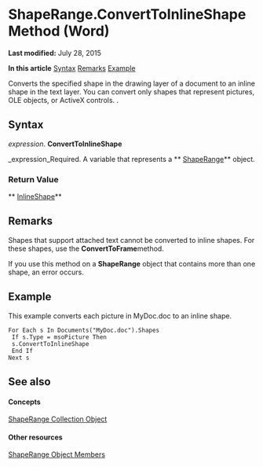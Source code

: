 
# ShapeRange.ConvertToInlineShape Method (Word)

 **Last modified:** July 28, 2015

 **In this article**
 [Syntax](#sectionSection0)
 [Remarks](#sectionSection1)
 [Example](#sectionSection2)


Converts the specified shape in the drawing layer of a document to an inline shape in the text layer. You can convert only shapes that represent pictures, OLE objects, or ActiveX controls. .


## Syntax
<a name="sectionSection0"> </a>

 _expression_. **ConvertToInlineShape**

 _expression_Required. A variable that represents a  ** [ShapeRange](7112acc0-e241-16ef-77bc-101b72d05af0.md)** object.


### Return Value

 ** [InlineShape](a8fd110a-4aa7-c4b9-1559-32022787d955.md)**


## Remarks
<a name="sectionSection1"> </a>

Shapes that support attached text cannot be converted to inline shapes. For these shapes, use the  **ConvertToFrame**method.

If you use this method on a  **ShapeRange** object that contains more than one shape, an error occurs.


## Example
<a name="sectionSection2"> </a>

This example converts each picture in MyDoc.doc to an inline shape.


```
For Each s In Documents("MyDoc.doc").Shapes 
 If s.Type = msoPicture Then 
 s.ConvertToInlineShape 
 End If 
Next s
```


## See also
<a name="sectionSection2"> </a>


#### Concepts


 [ShapeRange Collection Object](7112acc0-e241-16ef-77bc-101b72d05af0.md)
#### Other resources


 [ShapeRange Object Members](eb882d13-d724-26e9-7e6d-2af55e42bba1.md)
